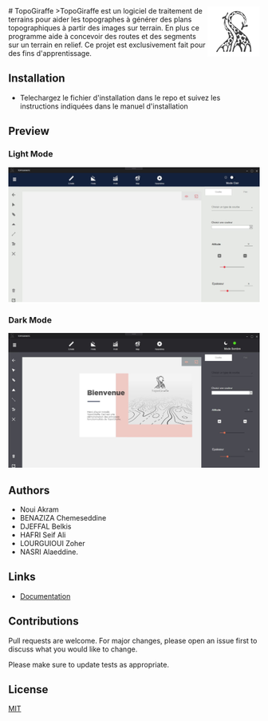 <img src="Screenshots/logogris.png"  align="right" height="100" />
# TopoGiraffe
>TopoGiraffe est un logiciel de traitement de terrains pour aider les topographes à générer des plans topographiques à partir des images sur terrain. En plus ce programme aide à concevoir des routes et des segments sur un terrain en relief. Ce projet est exclusivement fait pour des fins d'apprentissage.

## Installation

- Telechargez le fichier d'installation dans le repo et suivez les instructions indiquées dans le manuel d'installation 

## Preview
### Light Mode 
![](Screenshots/TopoLight.JPG)
### Dark Mode
![](Screenshots/TopoDark.JPG)


## Authors
 - Noui Akram
- BENAZIZA Chemeseddine 
- DJEFFAL Belkis
- HAFRI Seif Ali 
- LOURGUIOUI Zoher 
- NASRI Alaeddine.

## Links
* [Documentation](https://aimeos.org/docs/TYPO3)

## Contributions

Pull requests are welcome. For major changes, please open an issue first to discuss what you would like to change.

Please make sure to update tests as appropriate.

## License
[MIT](https://choosealicense.com/licenses/mit/)
